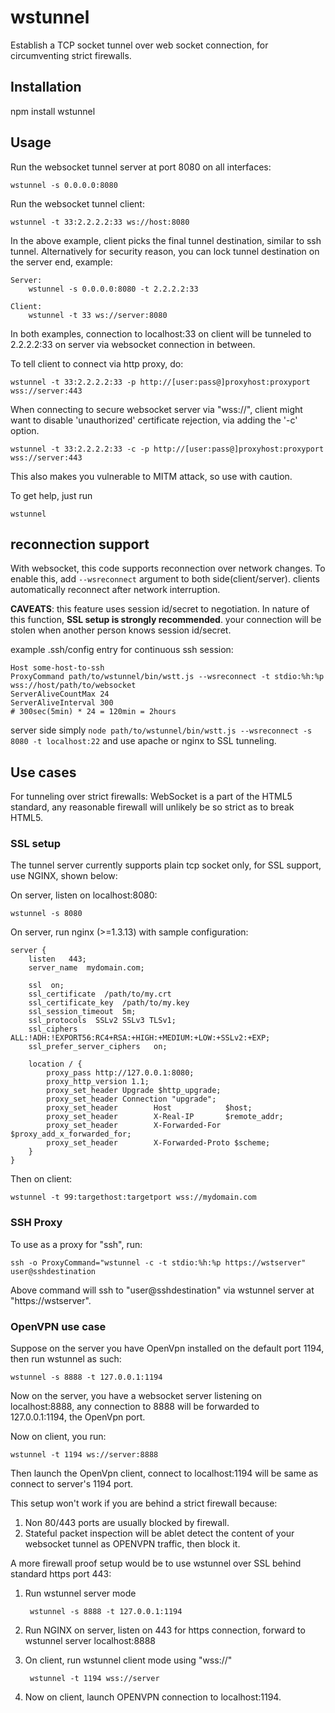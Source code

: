 # wstunnel

Establish a TCP socket tunnel over web socket connection, for circumventing strict firewalls.

## Installation

npm install wstunnel

## Usage

Run the websocket tunnel server at port 8080 on all interfaces:

    wstunnel -s 0.0.0.0:8080

Run the websocket tunnel client:

    wstunnel -t 33:2.2.2.2:33 ws://host:8080

In the above example, client picks the final tunnel destination, similar to ssh tunnel.  Alternatively for security
reason, you can lock tunnel destination on the server end, example:

    Server:
        wstunnel -s 0.0.0.0:8080 -t 2.2.2.2:33

    Client:
        wstunnel -t 33 ws://server:8080

In both examples, connection to localhost:33 on client will be tunneled to 2.2.2.2:33 on server via websocket
connection in between.

To tell client to connect via http proxy, do:

    wstunnel -t 33:2.2.2.2:33 -p http://[user:pass@]proxyhost:proxyport wss://server:443

When connecting to secure websocket server via "wss://", client might want to disable 'unauthorized' certificate 
rejection, via adding the '-c' option.

    wstunnel -t 33:2.2.2.2:33 -c -p http://[user:pass@]proxyhost:proxyport wss://server:443
    
This also makes you vulnerable to MITM attack, so use with caution.

To get help, just run

    wstunnel

## reconnection support

With websocket, this code supports reconnection over network changes.
To enable this, add `--wsreconnect` argument to both side(client/server).
clients automatically reconnect after network interruption.

**CAVEATS**: this feature uses session id/secret to negotiation. In nature of this function, **SSL setup is strongly recommended**. your connection will be stolen when another person knows session id/secret.

example .ssh/config entry for continuous ssh session:

```
Host some-host-to-ssh
ProxyCommand path/to/wstunnel/bin/wstt.js --wsreconnect -t stdio:%h:%p wss://host/path/to/websocket
ServerAliveCountMax 24
ServerAliveInterval 300
# 300sec(5min) * 24 = 120min = 2hours
```

server side simply `node path/to/wstunnel/bin/wstt.js --wsreconnect -s 8080 -t localhost:22` and use apache or nginx to SSL tunneling.

## Use cases

For tunneling over strict firewalls: WebSocket is a part of the HTML5 standard, any reasonable firewall will unlikely
be so strict as to break HTML5. 

### SSL setup

The tunnel server currently supports plain tcp socket only, for SSL support, use NGINX, shown below:

On server, listen on localhost:8080:

    wstunnel -s 8080

On server, run nginx (>=1.3.13) with sample configuration:

    server {
        listen   443;
        server_name  mydomain.com;

        ssl  on;
        ssl_certificate  /path/to/my.crt
        ssl_certificate_key  /path/to/my.key
        ssl_session_timeout  5m;
        ssl_protocols  SSLv2 SSLv3 TLSv1;
        ssl_ciphers  ALL:!ADH:!EXPORT56:RC4+RSA:+HIGH:+MEDIUM:+LOW:+SSLv2:+EXP;
        ssl_prefer_server_ciphers   on;

        location / {
            proxy_pass http://127.0.0.1:8080;
            proxy_http_version 1.1;
            proxy_set_header Upgrade $http_upgrade;
            proxy_set_header Connection "upgrade";
            proxy_set_header        Host            $host;
            proxy_set_header        X-Real-IP       $remote_addr;
            proxy_set_header        X-Forwarded-For $proxy_add_x_forwarded_for;
            proxy_set_header        X-Forwarded-Proto $scheme;
        }
    }

Then on client:

    wstunnel -t 99:targethost:targetport wss://mydomain.com

### SSH Proxy

To use as a proxy for "ssh", run:

    ssh -o ProxyCommand="wstunnel -c -t stdio:%h:%p https://wstserver" user@sshdestination

Above command will ssh to "user@sshdestination" via wstunnel server at "https://wstserver".


### OpenVPN use case

Suppose on the server you have OpenVpn installed on the default port 1194,  then run wstunnel as such:

    wstunnel -s 8888 -t 127.0.0.1:1194
    
Now on the server, you have a websocket server listening on localhost:8888, any connection to 8888 will be forwarded to  
127.0.0.1:1194, the OpenVpn port.

Now on client, you run:

    wstunnel -t 1194 ws://server:8888
  
Then launch the OpenVpn client, connect to localhost:1194 will be same as connect to server's 1194 port.

This setup won't work if you are behind a strict firewall because:

1. Non 80/443 ports are usually blocked by firewall.
2. Stateful packet inspection will be ablet detect the content of your websocket tunnel 
   as OPENVPN traffic, then block it.

A more firewall proof setup would be to use wstunnel over SSL behind standard https port 443:

1. Run wstunnel server mode
        
        wstunnel -s 8888 -t 127.0.0.1:1194
        
2. Run NGINX on server, listen on 443 for https connection, forward to wstunnel server localhost:8888
3. On client, run wstunnel client mode using "wss://"

        wstunnel -t 1194 wss://server

4. Now on client, launch OPENVPN connection to localhost:1194.

